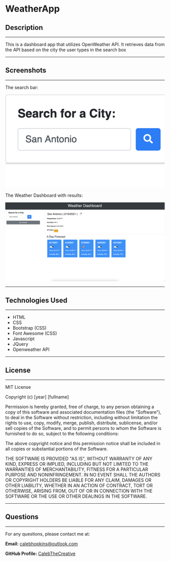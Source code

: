 # WeatherApp

## Description
* * *
This is a dashboard app that utilizes OpenWeather API. It retrieves data from the API based on the city the user types in the search box

* * *
## Screenshots
* * *
The search bar:

![Screenshot1](weatherSS1.png)

The Weather Dashboard with results:

![Screenshot2](weatherSS2.png)

* * *
## Technologies Used
* * *
* HTML
* CSS
* Bootstrap (CSS)
* Font Awesome (CSS)
* Javascript
* JQuery
* Openweather API

* * *
## License
* * *
MIT License

Copyright (c) [year] [fullname]

Permission is hereby granted, free of charge, to any person obtaining a copy
of this software and associated documentation files (the "Software"), to deal
in the Software without restriction, including without limitation the rights
to use, copy, modify, merge, publish, distribute, sublicense, and/or sell
copies of the Software, and to permit persons to whom the Software is
furnished to do so, subject to the following conditions:

The above copyright notice and this permission notice shall be included in all
copies or substantial portions of the Software.

THE SOFTWARE IS PROVIDED "AS IS", WITHOUT WARRANTY OF ANY KIND, EXPRESS OR
IMPLIED, INCLUDING BUT NOT LIMITED TO THE WARRANTIES OF MERCHANTABILITY,
FITNESS FOR A PARTICULAR PURPOSE AND NONINFRINGEMENT. IN NO EVENT SHALL THE
AUTHORS OR COPYRIGHT HOLDERS BE LIABLE FOR ANY CLAIM, DAMAGES OR OTHER
LIABILITY, WHETHER IN AN ACTION OF CONTRACT, TORT OR OTHERWISE, ARISING FROM,
OUT OF OR IN CONNECTION WITH THE SOFTWARE OR THE USE OR OTHER DEALINGS IN THE
SOFTWARE.

* * *
## Questions
* * *
For any questions, please contact me at:

**Email:** calebhopkins@outlook.com

**GitHub Profile:** [CalebTheCreative]("https://github.com/CalebTheCreative")